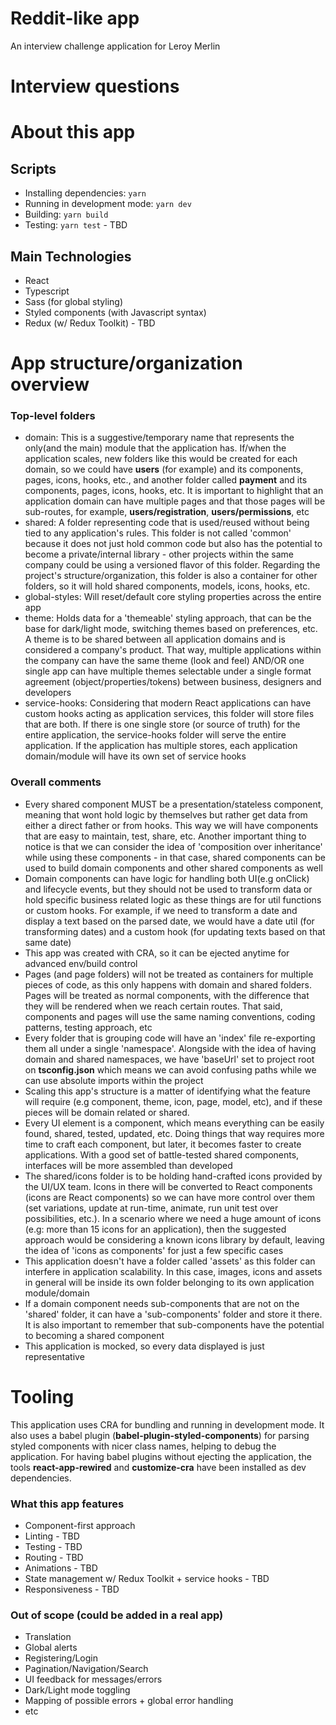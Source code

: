 # Reddit-like app

An interview challenge application for Leroy Merlin

# Interview questions

# About this app

## Scripts

 - Installing dependencies: `yarn`
 - Running in development mode: `yarn dev`
 - Building: `yarn build`
 - Testing: `yarn test` - TBD

## Main Technologies

 - React
 - Typescript
 - Sass (for global styling) 
 - Styled components (with Javascript syntax)
 - Redux (w/ Redux Toolkit) - TBD

# App structure/organization overview

### Top-level folders

 - domain: This is a suggestive/temporary name that represents the only(and the main) module that the application has. If/when the application scales, new folders like this would be created for each domain, so we could have __users__ (for example) and its components, pages, icons, hooks, etc., and another folder called __payment__ and its components, pages, icons, hooks, etc. It is important to highlight that an application domain can have multiple pages and that those pages will be sub-routes, for example, __users/registration__, __users/permissions__, etc
 - shared: A folder representing code that is used/reused without being tied to any application's rules. This folder is not called 'common' because it does not just hold common code but also has the potential to become a private/internal library - other projects within the same company could be using a versioned flavor of this folder. Regarding the project's structure/organization, this folder is also a container for other folders, so it will hold shared components, models, icons, hooks, etc.
 - global-styles: Will reset/default core styling properties across the entire app 
 - theme: Holds data for a 'themeable' styling approach, that can be the base for dark/light mode, switching themes based on preferences, etc. A theme is to be shared between all application domains and is considered a company's product. That way, multiple applications within the company can have the same theme (look and feel) AND/OR one single app can have multiple themes selectable under a single format agreement (object/properties/tokens) between business, designers and developers
 - service-hooks: Considering that modern React applications can have custom hooks acting as application services, this folder will store files that are both. If there is one single store (or source of truth) for the entire application, the service-hooks folder will serve the entire application. If the application has multiple stores, each application domain/module will have its own set of service hooks

### Overall comments

 - Every shared component MUST be a presentation/stateless component, meaning that wont hold logic by themselves but rather get data from either a direct father or from hooks. This way we will have components that are easy to maintain, test, share, etc. Another important thing to notice is that we can consider the idea of 'composition over inheritance' while using these components - in that case, shared components can be used to build domain components and other shared components as well
 - Domain components can have logic for handling both UI(e.g onClick) and lifecycle events, but they should not be used to transform data or hold specific business related logic as these things are for util functions or custom hooks. For example, if we need to transform a date and display a text based on the parsed date, we would have a date util (for transforming dates) and a custom hook (for updating texts based on that same date)
 - This app was created with CRA, so it can be ejected anytime for advanced env/build control
 - Pages (and page folders) will not be treated as containers for multiple pieces of code, as this only happens with domain and shared folders. Pages will be treated as normal components, with the difference that they will be rendered when we reach certain routes. That said, components and pages will use the same naming conventions, coding patterns, testing approach, etc
 - Every folder that is grouping code will have an 'index' file re-exporting them all under a single 'namespace'. Alongside with the idea of having domain and shared namespaces, we have 'baseUrl' set to project root on __tsconfig.json__ which means we can avoid confusing paths while we can use absolute imports within the project
 - Scaling this app's structure is a matter of identifying what the feature will require (e.g component, theme, icon, page, model, etc), and if these pieces will be domain related or shared.
 - Every UI element is a component, which means everything can be easily found, shared, tested, updated, etc. Doing things that way requires more time to craft each component, but later, it becomes faster to create applications. With a good set of battle-tested shared components, interfaces will be more assembled than developed
 - The shared/icons folder is to be holding hand-crafted icons provided by the UI/UX team. Icons in there will be converted to React components (icons are React components) so we can have more control over them (set variations, update at run-time, animate, run unit test over possibilities, etc.). In a scenario where we need a huge amount of icons (e.g: more than 15 icons for an application), then the suggested approach would be considering a known icons library by default, leaving the idea of 'icons as components' for just a few specific cases
 - This application doesn't have a folder called 'assets' as this folder can interfere in application scalability. In this case, images, icons and assets in general will be inside its own folder belonging to its own application module/domain
 - If a domain component needs sub-components that are not on the 'shared' folder, it can have a 'sub-components' folder and store it there. It is also important to remember that sub-components have the potential to becoming a shared component
 - This application is mocked, so every data displayed is just representative

# Tooling

This application uses CRA for bundling and running in development mode. It also uses a babel plugin (__babel-plugin-styled-components__) for parsing styled components with nicer class names, helping to debug the application. For having babel plugins without ejecting the application, the tools __react-app-rewired__ and __customize-cra__ have been installed as dev dependencies.

### What this app features

 - Component-first approach
 - Linting - TBD
 - Testing - TBD
 - Routing - TBD
 - Animations - TBD
 - State management w/ Redux Toolkit + service hooks - TBD
 - Responsiveness - TBD

### Out of scope (could be added in a real app)
 
 - Translation
 - Global alerts
 - Registering/Login
 - Pagination/Navigation/Search
 - UI feedback for messages/errors 
 - Dark/Light mode toggling
 - Mapping of possible errors + global error handling
 - etc

